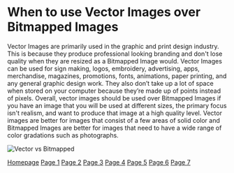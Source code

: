 # When to use Vector Images over Bitmapped Images

Vector Images are primarily used in the graphic and print design industry. This is because they produce professional looking branding and don't lose quality when they are resized as a Bitmapped Image would. Vector Images can be used for sign making, logos, embroidery, advertising, apps, merchandise, magazines, promotions, fonts, animations, paper printing, and any general graphic design work. They also don’t take up a lot of space when stored on your computer because they’re made up of points instead of pixels. Overall, vector images should be used over Bitmapped Images if you have an image that you will be used at different sizes, the primary focus isn't realism, and want to produce that image at a high quality level. Vector images are better for images that consist of a few areas of solid color and Bitmapped Images are better for images that need to have a wide range of color gradations such as photographs. 

![Vector vs Bitmapped](https://www.uptownlogodesign.com/blog/wp-content/uploads/2018/09/vector-raster.jpg)

[Homepage](README.md) [Page 1](page1.md) [Page 2](page2.md) [Page 3](page3.md) [Page 4](page4.md) [Page 5](page5.md) [Page 6](page6.md) [Page 7](page7.md)
